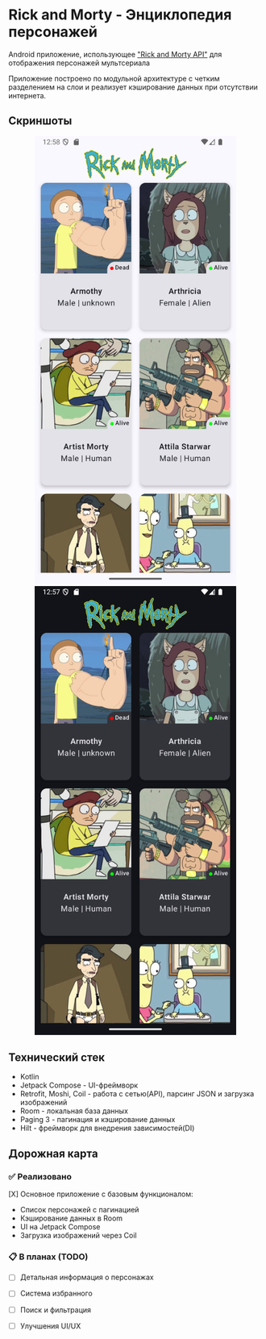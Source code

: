 # Rick and Morty - Энциклопедия персонажей

Android приложение, использующее ["Rick and Morty API"](https://rickandmortyapi.com/) для отображения персонажей мультсериала

Приложение построено по модульной архитектуре с четким разделением на слои и реализует кэширование данных при отсутствии интернета.

## Cкриншоты
<div align="center">
  <img src="doc/Screenshot_lightScheme.png" width="400" alt="Светлая тема">
  <img src="doc/Screenshot_darkScheme.png" width="400" alt="Ночная тема">
</div>

## Технический стек

- Kotlin
- Jetpack Compose - UI-фреймворк
- Retrofit, Moshi, Coil - работа с сетью(API), парсинг JSON и загрузка изображений
- Room - локальная база данных
- Paging 3 - пагинация и кэширование данных
- Hilt - фреймворк для внедрения зависимостей(DI)

## Дорожная карта

### ✅ Реализовано
[X] Основное приложение с базовым функционалом:
- Список персонажей с пагинацией
- Кэширование данных в Room
- UI на Jetpack Compose
- Загрузка изображений через Coil

### 📋 В планах (TODO)
- [ ] Детальная информация о персонажах
- [ ] Система избранного
- [ ] Поиск и фильтрация
- [ ] Улучшения UI/UX


